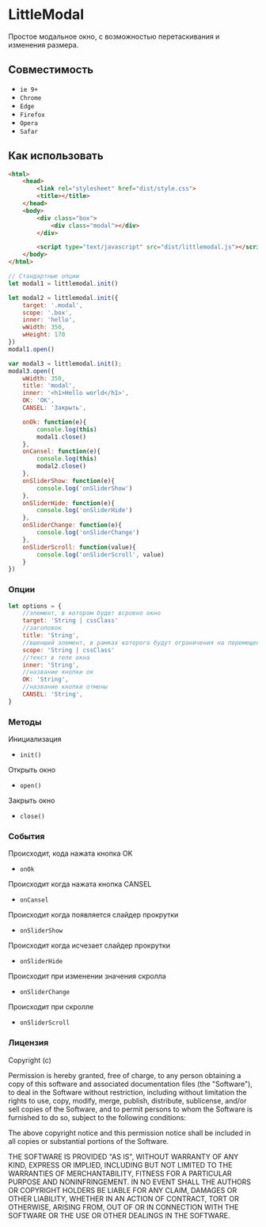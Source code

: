 # LittleModal

Простое модальное окно, с возможностью перетаскивания и изменения размера.

## Совместимость

* `ie 9+`
* `Chrome`	
* `Edge`	
* `Firefox`
*	`Opera`	
* `Safar`

## Как использовать

```html
<html>
	<head>
		<link rel="stylesheet" href="dist/style.css">
		<title></title>
	</head>
	<body>
		<div class="box">
			<div class="modal"></div>
		</div>

		<script type="text/javascript" src="dist/littlemodal.js"></script>
	</body>
</html>
```

```js
// Стандартные опции
let modal1 = littlemodal.init()

let modal2 = littlemodal.init({
	target: '.modal',
	scope: '.box',
	inner: 'hello',
	wWidth: 350,
	wHeight: 170
})
modal1.open()

var modal3 = littlemodal.init();
modal3.open({
	wWidth: 350,
	title: 'modal',
	inner: '<h1>Hello world</h1>',
	OK: 'OK',
	CANSEL: 'Закрыть',

	onOk: function(e){
		console.log(this)
		modal1.close()
	},
	onCansel: function(e){
		console.log(this)
		modal2.close()
	},
	onSliderShow: function(e){
		console.log('onSliderShow')
	},
	onSliderHide: function(e){
		console.log('onSliderHide')
	},
	onSliderChange: function(e){
		console.log('onSliderChange')
	},
	onSliderScroll: function(value){
		console.log('onSliderScroll', value)
	}
})
```

### Опции

```js
let options = {
	//элемент, в котором будет всроено окно
	target: 'String | cssClass'
	//заголовок
	title: 'String',
	//вшенший элемент, в рамках которого будут ограничения на перемещения окна
	scope: 'String | cssClass'
	//текст в теле окна
	inner: 'String',
	//название кнопки ок
	OK: 'String',
	//название кнопки отмены
	CANSEL: 'String',
}
```

### Методы 

Инициализация
- ``init()``

Открыть окно
- ``open()``

Закрыть окно
- ``close()``

### События

Происходит, кода нажата кнопка OK
- ``onOk``

Происходит когда нажата кнопка CANSEL
- ``onCansel``

Происходит когда появляется слайдер прокрутки
- ``onSliderShow``

Происходит когда исчезает слайдер прокрутки
- ``onSliderHide``

Происходит при изменении значения скролла
- ``onSliderChange``

Происходит при скролле
- ``onSliderScroll``

### Лицензия

Copyright (c) <year> <LioneNET>

Permission is hereby granted, free of charge, to any person obtaining a copy of this software and associated documentation files (the "Software"), to deal in the Software without restriction, including without limitation the rights to use, copy, modify, merge, publish, distribute, sublicense, and/or sell copies of the Software, and to permit persons to whom the Software is furnished to do so, subject to the following conditions:

The above copyright notice and this permission notice shall be included in all copies or substantial portions of the Software.

THE SOFTWARE IS PROVIDED "AS IS", WITHOUT WARRANTY OF ANY KIND, EXPRESS OR IMPLIED, INCLUDING BUT NOT LIMITED TO THE WARRANTIES OF MERCHANTABILITY, FITNESS FOR A PARTICULAR PURPOSE AND NONINFRINGEMENT. IN NO EVENT SHALL THE AUTHORS OR COPYRIGHT HOLDERS BE LIABLE FOR ANY CLAIM, DAMAGES OR OTHER LIABILITY, WHETHER IN AN ACTION OF CONTRACT, TORT OR OTHERWISE, ARISING FROM, OUT OF OR IN CONNECTION WITH THE SOFTWARE OR THE USE OR OTHER DEALINGS IN THE SOFTWARE.